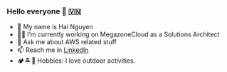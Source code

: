 ### Hello everyone 👋 🇻🇳
- 🫡 My name is Hai Nguyen
- 👨‍💼 I’m currently working on MegazoneCloud as a Solutions Architect
- 💬 Ask me about AWS related stuff
- 📫 Reach me in [LinkedIn](https://www.linkedin.com/in/nguyen-tien-hai/)
- 🏕🏝🌊 Hobbies: I love outdoor activities.
